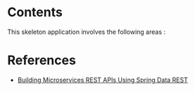 # Contents
This skeleton application involves the following areas :



# References
* [Building Microservices REST APIs Using Spring Data REST](https://www.pluralsight.com/courses/microservices-rest-apis-spring-data)
